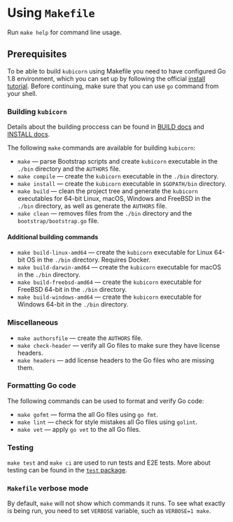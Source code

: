 # Using `Makefile`

Run `make help` for command line usage.

## Prerequisites

To be able to build `kubicorn` using Makefile you need to have configured Go 1.8 environment, which you can set up by following the official [install tutorial](https://golang.org/doc/install).
Before continuing, make sure that you can use `go` command from your shell.

### Building `kubicorn`

Details about the building proccess can be found in [BUILD docs](https://github.com/kris-nova/kubicorn/blob/master/docs/BUILD.md) and [INSTALL docs](https://github.com/kris-nova/kubicorn/blob/master/docs/INSTALL.md).

The following `make` commands are available for building `kubicorn`:
* `make` — parse Bootstrap scripts and create `kubicorn` executable in the `./bin` directory and the `AUTHORS` file.
* `make compile` — create the `kubicorn` executable in the `./bin` directory.
* `make install` — create the `kubicorn` executable in `$GOPATH/bin` directory.
* `make build` — clean the project tree and generate the `kubicorn` executables for 64-bit Linux, macOS, Windows and FreeBSD in the `./bin` directory, as well as generate the `AUTHORS` file.
* `make clean` — removes files from the `./bin` directory and the `bootstrap/bootstrap.go` file.

#### Additional building commands

* `make build-linux-amd64` — create the `kubicorn` executable for Linux 64-bit OS in the `./bin` directory. Requires Docker.
* `make build-darwin-amd64` — create the `kubicorn` executable for macOS in the `./bin` directory.
* `make build-freebsd-amd64` — create the `kubicorn` executable for FreeBSD 64-bit in the `./bin` directory.
* `make build-windows-amd64` — create the `kubicorn` executable for Windows 64-bit in the `./bin` directory.


### Miscellaneous

* `make authorsfile` — create the `AUTHORS` file.
* `make check-header` — verify all Go files to make sure they have license headers.
* `make headers` — add license headers to the Go files who are missing them.

### Formatting Go code

The following commands can be used to format and verify Go code:
* `make gofmt` — forma the all Go files using `go fmt`.
* `make lint` — check for style mistakes all Go files using `golint`.
* `make vet` — apply `go vet` to the all Go files.

### Testing

`make test` and `make ci` are used to run tests and E2E tests. More about testing can be found in the [`test` package](https://github.com/kris-nova/kubicorn/tree/master/test).

### `Makefile` verbose mode

By default, `make` will not show which commands it runs. To see what exactly is being run, you need to set `VERBOSE` variable, such as `VERBOSE=1 make`.